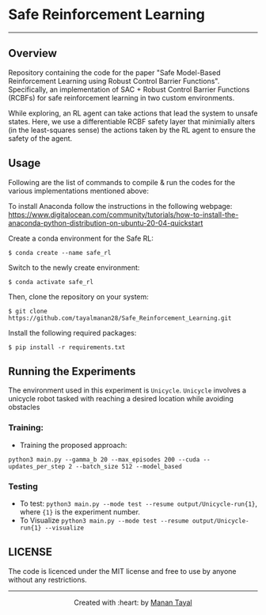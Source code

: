# Safe Reinforcement Learning

***

## Overview
Repository containing the code for the paper "Safe Model-Based Reinforcement Learning using Robust Control Barrier Functions". Specifically, an implementation of SAC + Robust Control Barrier Functions (RCBFs) for safe reinforcement learning in two custom environments.

While exploring, an RL agent can take actions that lead the system to unsafe states. Here, we use a differentiable RCBF safety layer that minimially alters (in the least-squares sense) the actions taken by the RL agent to ensure the safety of the agent.

## Usage

Following are the list of commands to compile \& run the codes for the various implementations mentioned above:

To install Anaconda follow the instructions in the following webpage:  
https://www.digitalocean.com/community/tutorials/how-to-install-the-anaconda-python-distribution-on-ubuntu-20-04-quickstart

Create a conda environment for the Safe RL:  
```
$ conda create --name safe_rl  
```
Switch to the newly create environment:  
```
$ conda activate safe_rl  
```
Then, clone the repository on your system:
```
$ git clone https://github.com/tayalmanan28/Safe_Reinforcement_Learning.git
```

Install the following required packages:
```
$ pip install -r requirements.txt
```

## Running the Experiments
The environment used in this experiment is `Unicycle`. `Unicycle` involves a unicycle robot tasked with reaching a desired location while avoiding obstacles

### Training: 

* Training the proposed approach: 
```
python3 main.py --gamma_b 20 --max_episodes 200 --cuda --updates_per_step 2 --batch_size 512 --model_based
```

<!-- * Training the baseline:
`python3 main.py --gamma_b 20 --max_episodes 200 --cuda --updates_per_step 1 --batch_size 256 --no_diff_qp`

* Training the modified approach from "End-to-End Safe Reinforcement Learning through Barrier Functions for Safety-Critical Continuous Control Tasks": 
`python3 main.py --gamma_b 20 --max_episodes 200 --cuda --updates_per_step 1 --batch_size 256 --no_diff_qp --use_comp True`
 -->
 
### Testing

* To test: ```python3 main.py --mode test --resume output/Unicycle-run{1}```, where `{1}` is the experiment number.
* To Visualize ```python3 main.py --mode test --resume output/Unicycle-run{1} --visualize```

## LICENSE

The code is licenced under the MIT license and free to use by anyone without any restrictions.

***

<p align='center'>Created with :heart: by <a href="https://github.com/tayalmanan28">Manan Tayal</a> </p>
